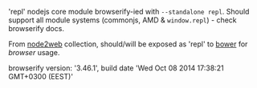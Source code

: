 'repl' nodejs core module browserify-ied with `--standalone repl`. Should support all module systems (commonjs, AMD & `window.repl`) - check browserify docs.

From [node2web](http://github.com/anodynos/node2web) collection,
should/will be exposed as 'repl' to [bower](http://bower.io) for *browser* usage.

browserify version: '3.46.1', build date 'Wed Oct 08 2014 17:38:21 GMT+0300 (EEST)'
